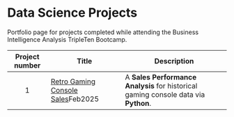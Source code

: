 # Data Science Projects
Portfolio page for projects completed while attending the Business Intelligence Analysis TripleTen Bootcamp.

| Project number | Title | Description |
| :-----------: | ----------- |----------- |
| 1 | [Retro Gaming Console Sales](https://github.com/Tiffany-Bergett/Data_Analytic_Projects/tree/main/LAPD)Feb2025 | A **Sales Performance Analysis** for historical gaming console data via **Python**. |

